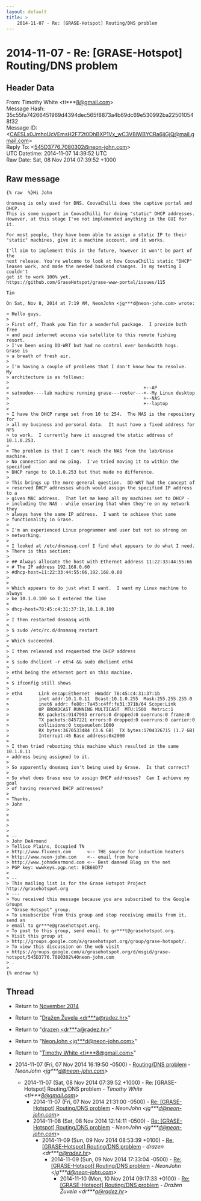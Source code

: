 ```yaml
---
layout: default
title: >
    2014-11-07 - Re: [GRASE-Hotspot] Routing/DNS problem
---
```


# 2014-11-07 - Re: [GRASE-Hotspot] Routing/DNS problem

## Header Data

From: Timothy White \<ti***8@gmail.com\><br>
Message Hash: 35c55fa74266451969d4394dec565f8873a4b69dc69e530992ba225010548f32<br>
Message ID: \<CAESLx0JmhoUcVEmsH2F72t0DhBXP1Vx_wC3V8iWBYCRa6jjGjQ@mail.gmail.com\><br>
Reply To: \<545D3776.7080302@neon-john.com\><br>
UTC Datetime: 2014-11-07 14:39:52 UTC<br>
Raw Date: Sat, 08 Nov 2014 07:39:52 +1000<br>

## Raw message

```
{% raw  %}Hi John

dnsmasq is only used for DNS. CoovaChilli does the captive portal and DHCP.
This is some support in CoovaChilli for doing "static" DHCP addresses.
However, at this stage I've not implemented anything in the GUI for it.

For most people, they have been able to assign a static IP to their
"static" machines, give it a machine account, and it works.

I'll aim to implement this in the future, however it won't be part of the
next release. You're welcome to look at how CoovaChilli static "DHCP"
leases work, and made the needed backend changes. In my testing I couldn't
get it to work 100% yet.
https://github.com/GraseHotspot/grase-www-portal/issues/115

Tim

On Sat, Nov 8, 2014 at 7:19 AM, NeonJohn <jg***d@neon-john.com> wrote:

> Hello guys,
>
> First off, Thank you Tim for a wonderful package.  I provide both free
> and paid internet access via satellite to this remote fishing resort.
> I've been using DD-WRT but had no control over bandwidth hogs.  Grase is
> a breath of fresh air.
>
> I'm having a couple of problems that I don't know how to resolve.  My
> architecture is as follows:
>
>                                                  +--AP
> satmodem----lab machine running grase---router---+--My Linux desktop
>                                                  +--NAS
>                                                  +--laptop
>
> I have the DHCP range set from 10 to 254.  The NAS is the repository for
> all my business and personal data.  It must have a fixed address for NFS
> to work.  I currently have it assigned the static address of 10.1.0.253.
>
> The problem is that I can't reach the NAS from the lab/Grase machine.
> No connection and no ping.  I've tried moving it to within the specified
> DHCP range to 10.1.0.253 but that made no difference.
>
> This brings up the more general question.  DD-WRT had the concept of
> reserved DHCP addresses which would assign the specified IP address to a
> given MAC address.  That let me keep all my machines set to DHCP -
> including the NAS - while ensuring that when they're on my network they
> always have the same IP address.  I want to achieve that same
> functionality in Grase.
>
> I'm an experienced Linux programmer and user but not so strong on
> networking.
>
> I looked at /etc/dnsmasq.conf I find what appears to do what I need.
> There is this section:
>
> ## Always allocate the host with Ethernet address 11:22:33:44:55:66
> # The IP address 192.168.0.60
> #dhcp-host=11:22:33:44:55:66,192.168.0.60
>
>
> Which appears to do just what I want.  I want my Linux machine to always
> be 10.1.0.100 so I entered the line
>
> dhcp-host=78:45:c4:31:37:1b,10.1.0.100
>
> I then restarted dnsmasq with
>
> $ sudo /etc/rc.d/dnsmasq restart
>
> Which succeeded.
>
> I then released and requested the DHCP address
>
> $ sudo dhclient -r eth4 && sudo dhclient eth4
>
> eth4 being the ethernet port on this machine.
>
> $ ifconfig still shows
>
> eth4      Link encap:Ethernet  HWaddr 78:45:c4:31:37:1b
>           inet addr:10.1.0.11  Bcast:10.1.0.255  Mask:255.255.255.0
>           inet6 addr: fe80::7a45:c4ff:fe31:371b/64 Scope:Link
>           UP BROADCAST RUNNING MULTICAST  MTU:1500  Metric:1
>           RX packets:9147993 errors:0 dropped:0 overruns:0 frame:0
>           TX packets:8457221 errors:0 dropped:0 overruns:0 carrier:0
>           collisions:0 txqueuelen:1000
>           RX bytes:3670533484 (3.6 GB)  TX bytes:1704326715 (1.7 GB)
>           Interrupt:46 Base address:0x2000
>
> I then tried rebooting this machine which resulted in the same 10.1.0.11
> address being assigned to it.
>
> So apparently dnsmasq isn't being used by Grase.  Is that correct?
>
> So what does Grase use to assign DHCP addresses?  Can I achieve my goal
> of having reserved DHCP addresses?
>
> Thanks,
> John
>
>
>
>
>
> --
> John DeArmond
> Tellico Plains, Occupied TN
> http://www.fluxeon.com      <-- THE source for induction heaters
> http://www.neon-john.com    <-- email from here
> http://www.johndearmond.com <-- Best damned Blog on the net
> PGP key: wwwkeys.pgp.net: BCB68D77
>
> --
> This mailing list is for the Grase Hotspot Project http://grasehotspot.org
> ---
> You received this message because you are subscribed to the Google Groups
> "Grase Hotspot" group.
> To unsubscribe from this group and stop receiving emails from it, send an
> email to gr***e@grasehotspot.org.
> To post to this group, send email to gr***t@grasehotspot.org.
> Visit this group at
> http://groups.google.com/a/grasehotspot.org/group/grase-hotspot/.
> To view this discussion on the web visit
> https://groups.google.com/a/grasehotspot.org/d/msgid/grase-hotspot/545D3776.7080302%40neon-john.com
> .
>
{% endraw %}
```

## Thread

+ Return to [November 2014](/archive/2014/11)

+ Return to "[Dražen Žuvela <dr***a<span>@</span>radez.hr>](/authors/dr___a_at_radez_hr)"
+ Return to "[drazen <dr***a<span>@</span>radez.hr>](/authors/dr___a_at_radez_hr)"
+ Return to "[NeonJohn <jg***d<span>@</span>neon-john.com>](/authors/jg___d_at_neonjohn_com)"
+ Return to "[Timothy White <ti***8<span>@</span>gmail.com>](/authors/ti___8_at_gmail_com)"

+ 2014-11-07 (Fri, 07 Nov 2014 16:19:50 -0500) - [Routing/DNS problem](/archive/2014/11/4e86c67b6cd7d64c231e6ef553fb2e643d259a8ac910de05f925be426cf4b98e) - _NeonJohn \<jg***d@neon-john.com\>_
  + 2014-11-07 (Sat, 08 Nov 2014 07:39:52 +1000) - Re: [GRASE-Hotspot] Routing/DNS problem - _Timothy White \<ti***8@gmail.com\>_
    + 2014-11-07 (Fri, 07 Nov 2014 21:31:00 -0500) - [Re: [GRASE-Hotspot] Routing/DNS problem](/archive/2014/11/dc4fe7ed8d045fc4379757bd44ec673bed731df034b88d31b5fd987a6f29b4a0) - _NeonJohn \<jg***d@neon-john.com\>_
    + 2014-11-08 (Sat, 08 Nov 2014 12:14:11 -0500) - [Re: [GRASE-Hotspot] Routing/DNS problem](/archive/2014/11/e4fc754f8b94a4bbcf6e83f2272c8d6cd6951b04f78b01fd11a3454e50106511) - _NeonJohn \<jg***d@neon-john.com\>_
      + 2014-11-09 (Sun, 09 Nov 2014 08:53:39 +0100) - [Re: [GRASE-Hotspot] Routing/DNS problem](/archive/2014/11/d48f772d77819c9b5d7f46fe932156ac1edf0837f4dee58f424dd515858c0578) - _drazen \<dr***a@radez.hr\>_
        + 2014-11-09 (Sun, 09 Nov 2014 17:33:04 -0500) - [Re: [GRASE-Hotspot] Routing/DNS problem](/archive/2014/11/3b962f422a365c2f08880c34801f7405045b0a5359458ef65423664197528340) - _NeonJohn \<jg***d@neon-john.com\>_
          + 2014-11-10 (Mon, 10 Nov 2014 09:17:33 +0100) - [Re: [GRASE-Hotspot] Routing/DNS problem](/archive/2014/11/055eba6ba5244ce48df1df432a48ed092dd0902b58e5f4486587b87520f5d6b9) - _Dražen Žuvela \<dr***a@radez.hr\>_


